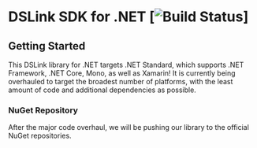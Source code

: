 # DSLink SDK for .NET [![Build Status](https://ablcode.visualstudio.com/_apis/public/build/definitions/cf61073a-00ed-4166-9f78-170aba3120a5/255/badge)]
## Getting Started
This DSLink library for .NET targets .NET Standard, which supports .NET Framework, .NET Core, Mono, as well as Xamarin!
It is currently being overhauled to target the broadest number of platforms, with the least amount of code and additional dependencies as possible.

### NuGet Repository
After the major code overhaul, we will be pushing our library to the official NuGet repositories.
